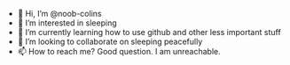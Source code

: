 - 👋 Hi, I’m @noob-colins
- 👀 I’m interested in sleeping
- 🌱 I’m currently learning how to use github and other less important stuff
- 💞️ I’m looking to collaborate on sleeping peacefully
- 📫 How to reach me? Good question. I am unreachable.

<!---
noob-colins/noob-colins is a ✨ special ✨ repository because its `README.md` (this file) appears on my GitHub profile.
I can click the Preview link to take a look at my changes.
--->
